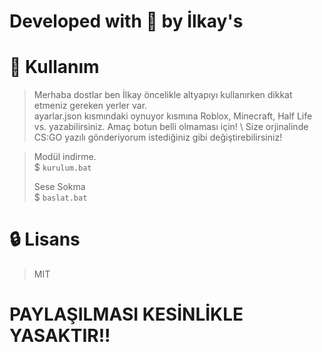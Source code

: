 # Developed with 💚 by İlkay's

# 📜 Kullanım

> Merhaba dostlar ben İlkay öncelikle altyapıyı kullanırken dikkat etmeniz gereken yerler var. \
> ayarlar.json kısmındaki oynuyor kısmına Roblox, Minecraft, Half Life vs. yazabilirsiniz. Amaç botun belli olmaması için! \ Size orjinalinde CS:GO yazılı gönderiyorum istediğiniz gibi değiştirebilirsiniz!

> Modül indirme. \
> $ `kurulum.bat`
>
> Sese Sokma \
> $ `baslat.bat`

# 🔒 Lisans

> MIT



# PAYLAŞILMASI KESİNLİKLE YASAKTIR!!
